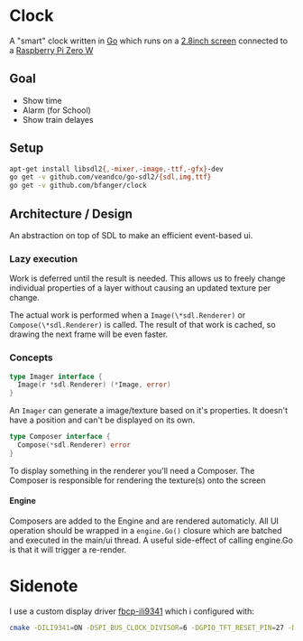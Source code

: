 # Clock

A "smart" clock written in [Go](https://golang.org) which runs on a [2.8inch screen](https://www.waveshare.com/2.8inch-RPi-LCD-A.htm) connected to a [Raspberry Pi Zero W](https://www.raspberrypi.org/)

## Goal

- Show time
- Alarm (for School)
- Show train delayes

## Setup

```sh
apt-get install libsdl2{,-mixer,-image,-ttf,-gfx}-dev
go get -v github.com/veandco/go-sdl2/{sdl,img,ttf}
go get -v github.com/bfanger/clock
```

## Architecture / Design

An abstraction on top of SDL to make an efficient event-based ui.

### Lazy execution

Work is deferred until the result is needed. This allows us to freely change individual properties of a layer without causing an updated texture per change.

The actual work is performed when a `Image(\*sdl.Renderer)` or `Compose(\*sdl.Renderer)` is called.
The result of that work is cached, so drawing the next frame will be even faster.

### Concepts

```go
type Imager interface {
  Image(r *sdl.Renderer) (*Image, error)
}
```

An `Imager` can generate a image/texture based on it's properties.
It doesn't have a position and can't be displayed on its own.

```go
type Composer interface {
  Compose(*sdl.Renderer) error
}
```

To display something in the renderer you'll need a Composer.
The Composer is responsible for rendering the texture(s) onto the screen

#### Engine

Composers are added to the Engine and are rendered automaticly.
All UI operation should be wrapped in a `engine.Go()` closure which are batched and executed in the main/ui thread.
A useful side-effect of calling engine.Go is that it will trigger a re-render.

# Sidenote

I use a custom display driver [fbcp-ili9341](https://github.com/juj/fbcp-ili9341) which i configured with:

```sh
cmake -DILI9341=ON -DSPI_BUS_CLOCK_DIVISOR=6 -DGPIO_TFT_RESET_PIN=27 -DGPIO_TFT_DATA_CONTROL=22 -DSTATISTICS=0 ..
```
